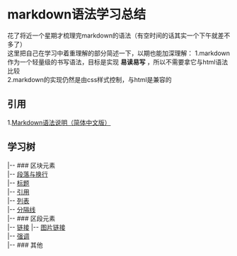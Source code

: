 # markdown语法学习总结
花了将近一个星期才梳理完markdown的语法（有空时间的话其实一个下午就差不多了）  
这里把自己在学习中着重理解的部分简述一下，以期也能加深理解：
1.markdown作为一个轻量级的书写语法，目标是实现 **易读易写** ，所以不需要拿它与html语法比较  
2.markdown的实现仍然是由css样式控制，与html是兼容的

## 引用
1.[Markdown语法说明（简体中文版）](https://www.appinn.com/markdown/index.html)

## 学习树
|-- ### 区块元素  
  |-- [段落与换行]()  
  |-- [标题]()   
  |-- [引用]()   
  |-- [列表]()     
  |-- [分隔线]()     
|-- ### 区段元素    
  |-- [链接]() 
    |-- [图片链接]()    
  |-- [强调]()   
|-- ### 其他  

##  